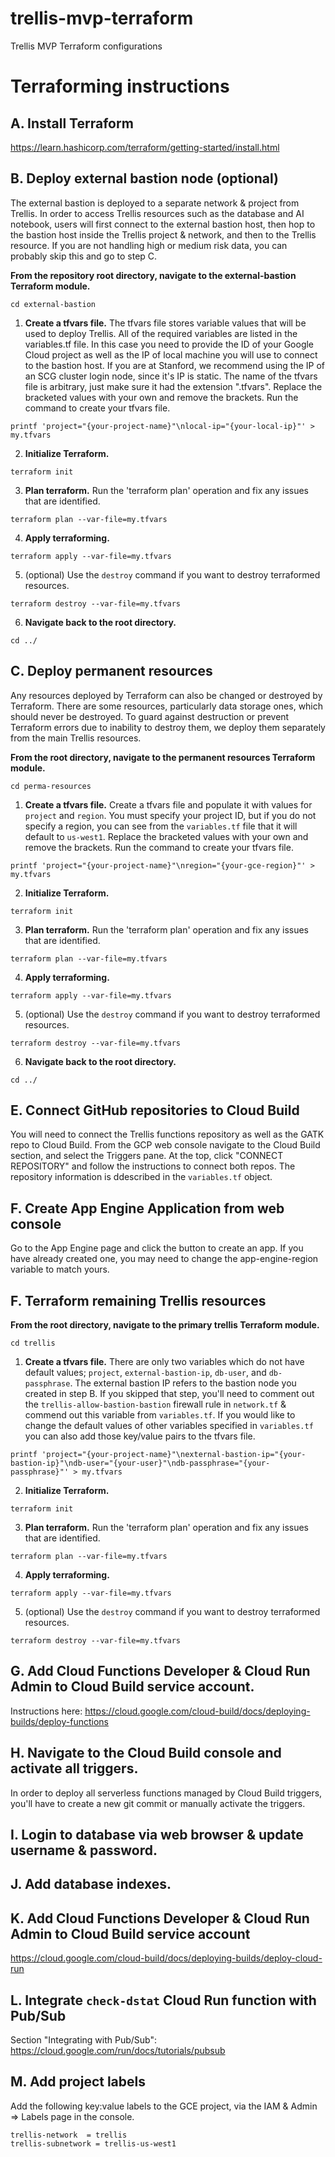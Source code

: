 # trellis-mvp-terraform
Trellis MVP Terraform configurations

# Terraforming instructions

## A. Install Terraform
https://learn.hashicorp.com/terraform/getting-started/install.html

## B. Deploy external bastion node (optional)
The external bastion is deployed to a separate network & project from Trellis. In order to access Trellis resources such as the database and AI notebook, users will first connect to the external bastion host, then hop to the bastion host inside the Trellis project & network, and then to the Trellis resource. If you are not handling high or medium risk data, you can probably skip this and go to step C. 

**From the repository root directory, navigate to the external-bastion Terraform module.**

```
cd external-bastion
```

1. **Create a tfvars file.**
The tfvars file stores variable values that will be used to deploy Trellis. All of the required variables are listed in the variables.tf file. In this case you need to provide the ID of your Google Cloud project as well as the IP of local machine you will use to connect to the bastion host. If you are at Stanford, we recommend using the IP of an SCG cluster login node, since it's IP is static. The name of the tfvars file is arbitrary, just make sure it had the extension ".tfvars". Replace the bracketed values with your own and remove the brackets. Run the command to create your tfvars file.

```
printf 'project="{your-project-name}"\nlocal-ip="{your-local-ip}"' > my.tfvars
```
  
2. **Initialize Terraform.**

```
terraform init
```

3. **Plan terraform.**
Run the 'terraform plan' operation and fix any issues that are identified.

```
terraform plan --var-file=my.tfvars 
```

4. **Apply terraforming.**

```
terraform apply --var-file=my.tfvars
```

5. (optional) Use the `destroy` command if you want to destroy terraformed resources.

```
terraform destroy --var-file=my.tfvars
```

6. **Navigate back to the root directory.**

```
cd ../
```
## C. Deploy permanent resources
Any resources deployed by Terraform can also be changed or destroyed by Terraform. There are some resources, particularly data storage ones, which should never be destroyed. To guard against destruction or prevent Terraform errors due to inability to destroy them, we deploy them separately from the main Trellis resources.

**From the root directory, navigate to the permanent resources Terraform module.**

```
cd perma-resources
```

1. **Create a tfvars file.**
Create a tfvars file and populate it with values for `project` and `region`. You must specify your project ID, but if you do not specify a region, you can see from the `variables.tf` file that it will default to `us-west1`. Replace the bracketed values with your own and remove the brackets. Run the command to create your tfvars file.

```
printf 'project="{your-project-name}"\nregion="{your-gce-region}"' > my.tfvars
```

2. **Initialize Terraform.**

```
terraform init
```

3. **Plan terraform.**
Run the 'terraform plan' operation and fix any issues that are identified.

```
terraform plan --var-file=my.tfvars 
```

4. **Apply terraforming.**

```
terraform apply --var-file=my.tfvars
```

5. (optional) Use the `destroy` command if you want to destroy terraformed resources.

```
terraform destroy --var-file=my.tfvars
```

6. **Navigate back to the root directory.**

```
cd ../
```

## E. Connect GitHub repositories to Cloud Build
You will need to connect the Trellis functions repository as well as the GATK repo to Cloud Build. From the GCP web console navigate to the Cloud Build section, and select the Triggers pane. At the top, click "CONNECT REPOSITORY" and follow the instructions to connect both repos. The repository information is ddescribed in the `variables.tf` object.

## F. Create App Engine Application from web console
Go to the App Engine page and click the button to create an app. If you have already created one, you may need to change the app-engine-region variable to match yours.

## F. Terraform remaining Trellis resources
**From the root directory, navigate to the primary trellis Terraform module.**

```
cd trellis
```

1. **Create a tfvars file.**
There are only two variables which do not have default values; `project`, `external-bastion-ip`, `db-user`, and `db-passphrase`. The external bastion IP refers to the bastion node you created in step B. If you skipped that step, you'll need to comment out the `trellis-allow-bastion-bastion` firewall rule in `network.tf` & commend out this variable from `variables.tf`. If you would like to change the default values of other variables specified in `variables.tf` you can also add those key/value pairs to the tfvars file.

```
printf 'project="{your-project-name}"\nexternal-bastion-ip="{your-bastion-ip}"\ndb-user="{your-user}"\ndb-passphrase="{your-passphrase}"' > my.tfvars
```

2. **Initialize Terraform.**

```
terraform init
```

3. **Plan terraform.**
Run the 'terraform plan' operation and fix any issues that are identified.

```
terraform plan --var-file=my.tfvars 
```

4. **Apply terraforming.**

```
terraform apply --var-file=my.tfvars
```

5. (optional) Use the `destroy` command if you want to destroy terraformed resources.

```
terraform destroy --var-file=my.tfvars
```

## G. Add Cloud Functions Developer & Cloud Run Admin to Cloud Build service account.
Instructions here: https://cloud.google.com/cloud-build/docs/deploying-builds/deploy-functions

## H. Navigate to the Cloud Build console and activate all triggers.
In order to deploy all serverless functions managed by Cloud Build triggers, you'll have to create a new git commit or manually activate the triggers.

## I. Login to database via web browser & update username & password.

## J. Add database indexes.

## K. Add Cloud Functions Developer & Cloud Run Admin to Cloud Build service account
https://cloud.google.com/cloud-build/docs/deploying-builds/deploy-cloud-run

## L. Integrate `check-dstat` Cloud Run function with Pub/Sub
Section "Integrating with Pub/Sub": https://cloud.google.com/run/docs/tutorials/pubsub

## M. Add project labels
Add the following key:value labels to the GCE project, via the IAM & Admin => Labels page in the console.

```
trellis-network  = trellis
trellis-subnetwork = trellis-us-west1
```
